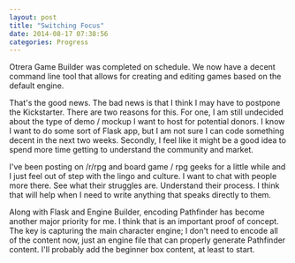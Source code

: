 ```yaml
---
layout: post
title: "Switching Focus"
date: 2014-08-17 07:38:56
categories: Progress
---
```


Otrera Game Builder was completed on schedule. We now have a decent command line tool that allows for creating and editing games based on the default engine.

That's the good news. The bad news is that I think I may have to postpone the Kickstarter. There are two reasons for this. For one, I am still undecided about the type of demo / mockup I want to host for potential donors. I know I want to do some sort of Flask app, but I am not sure I can code something decent in the next two weeks. Secondly, I feel like it might be a good idea to spend more time getting to understand the community and market.

I've been posting on /r/rpg and board game / rpg geeks for a little while and I just feel out of step with the lingo and culture. I want to chat with people more there. See what their struggles are. Understand their process. I think that will help when I need to write anything that speaks directly to them.

Along with Flask and Engine Builder, encoding Pathfinder has become another major priority for me. I think that is an important proof of concept. The key is capturing the main character engine; I don't need to encode all of the content now, just an engine file that can properly generate Pathfinder content. I'll probably add the beginner box content, at least to start.
